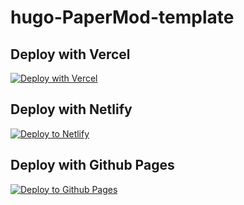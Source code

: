 # hugo-PaperMod-template

## Deploy with Vercel

[![Deploy with Vercel](https://vercel.com/button)](https://vercel.com/new/clone?repository-url=https%3A%2F%2Fgithub.com%2Fadityatelange%2Fhugo-PaperMod-template&env=VERCEL_URL&project-name=my-new-site&repository-name=my-new-site)

## Deploy with Netlify

[![Deploy to Netlify](https://www.netlify.com/img/deploy/button.svg)](https://app.netlify.com/start/deploy?repository=https%3A%2F%2Fgithub.com%2Fadityatelange%2Fhugo-PaperMod-template)

## Deploy with Github Pages

[![Deploy to Github Pages](https://github.com/adityatelange/hugo-PaperMod-template/assets/21258296/c0e05cf7-73af-4d87-8c6c-cafb1d7b24ad)](https://github.com/new?template_name=hugo-PaperMod-template&template_owner=adityatelange&name=my-new-site&description=New%20site%20with%20hugo%20and%20papermod)
